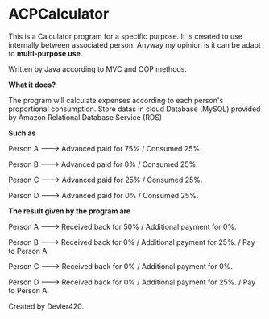 # ACPCalculator

This is a Calculator program for a specific purpose. It is created to use internally between associated person. Anyway my opinion is it can be adapt to **multi-purpose use**.

Written by Java according to MVC and OOP methods.

**What it does?**

The program will calculate expenses according to each person's proportional consumption. Store datas in cloud Database (MySQL) provided by Amazon Relational Database Service (RDS)

**Such as**

Person A --->   Advanced paid for 75%   / Consumed 25%.

Person B --->   Advanced paid for 0%    / Consumed 25%.

Person C --->   Advanced paid for 25%   / Consumed 25%.

Person D --->   Advanced paid for 0%    / Consumed 25%.

**The result given by the program are**

Person A --->   Received back for 50%   / Additional payment for 0%.

Person B --->   Received back for 0%    / Additional payment for 25%.   / Pay to Person A

Person C --->   Received back for 0%    / Additional payment for 0%.

Person D --->   Received back for 0%    / Additional payment for 25%.   / Pay to Person A



Created by Devler420.
